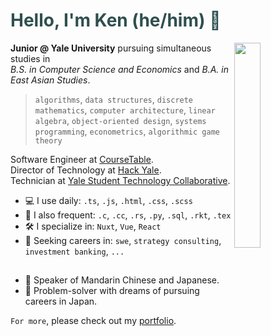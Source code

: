 <!-- If you're reading this, here is a wonderful anime recommendation: Suzume no Tojimari -->

# <span style="color: DarkSlateGrey"> Hello, I'm Ken (he/him) 👋 </span>

<img 
  src="https://github.com/kentng01/kentng01/assets/57498837/5b8806a3-6337-40fb-add0-dab8fbd6e2e6" 
  align="right" 
  width="29%" 
  />

**Junior @ Yale University** pursuing simultaneous studies in<br>
*B.S. in Computer Science and Economics* and *B.A. in East Asian Studies*.<br>

> `algorithms`, `data structures`, `discrete mathematics`, `computer architecture`,
> `linear algebra`, `object-oriented design`, `systems programming`, `econometrics`, `algorithmic game theory`

Software Engineer at [CourseTable](https://coursetable.com/).<br>
Director of Technology at [Hack Yale](https://yhack.org/).<br>
Technician at [Yale Student Technology Collaborative](https://studenttechnology.yale.edu/student-resources/about-stc).<br>

  - 💻 I use daily: `.ts`, `.js`, `.html`, `.css`, `.scss`
  - 🔌 I also frequent: `.c`, `.cc`, `.rs`, `.py`, `.sql`, `.rkt`, `.tex`
  - 🛠️ I specialize in: `Nuxt`, `Vue`, `React`
  - 🔭 Seeking careers in: `swe`, `strategy consulting`, `investment banking`, `...`

##

  - 🏯 Speaker of Mandarin Chinese and Japanese.
  - 🌠 Problem-solver with dreams of pursuing careers in Japan.

`For more`, please check out my [portfolio](https://kenneru.netlify.app/).

<!--
**kentng01/kentng01** is a ✨ _special_ ✨ repository because 
its `README.md` (this file) appears on your GitHub profile.

Here are some ideas to get you started:
- 🔭 I’m currently working on ...
- 🌱 I’m currently learning ...
- 👯 I’m looking to collaborate on ...
- 🤔 I’m looking for help with ...
- 💬 Ask me about ...
- 📫 How to reach me: ...
- 😄 Pronouns: ...
- ⚡ Fun fact: ...
-->
